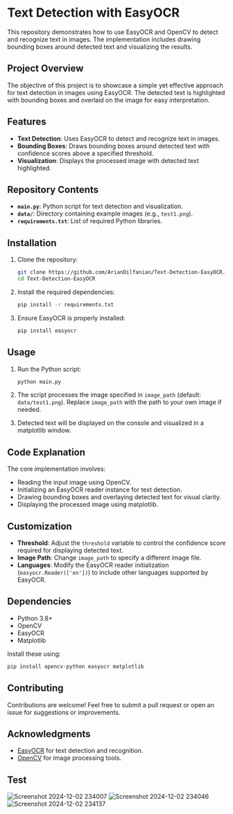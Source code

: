 # Text Detection with EasyOCR

This repository demonstrates how to use EasyOCR and OpenCV to detect and recognize text in images. The implementation includes drawing bounding boxes around detected text and visualizing the results.

## Project Overview
The objective of this project is to showcase a simple yet effective approach for text detection in images using EasyOCR. The detected text is highlighted with bounding boxes and overlaid on the image for easy interpretation.

## Features
- **Text Detection**: Uses EasyOCR to detect and recognize text in images.
- **Bounding Boxes**: Draws bounding boxes around detected text with confidence scores above a specified threshold.
- **Visualization**: Displays the processed image with detected text highlighted.

## Repository Contents
- **`main.py`**: Python script for text detection and visualization.
- **`data/`**: Directory containing example images (e.g., `test1.png`).
- **`requirements.txt`**: List of required Python libraries.

## Installation
1. Clone the repository:
   ```bash
   git clone https://github.com/ArianDilfanian/Text-Detection-EasyOCR.git
   cd Text-Detection-EasyOCR
   ```

2. Install the required dependencies:
   ```bash
   pip install -r requirements.txt
   ```

3. Ensure EasyOCR is properly installed:
   ```bash
   pip install easyocr
   ```

## Usage
1. Run the Python script:
   ```bash
   python main.py
   ```

2. The script processes the image specified in `image_path` (default: `data/test1.png`). Replace `image_path` with the path to your own image if needed.

3. Detected text will be displayed on the console and visualized in a matplotlib window.

## Code Explanation
The core implementation involves:
- Reading the input image using OpenCV.
- Initializing an EasyOCR reader instance for text detection.
- Drawing bounding boxes and overlaying detected text for visual clarity.
- Displaying the processed image using matplotlib.

## Customization
- **Threshold**: Adjust the `threshold` variable to control the confidence score required for displaying detected text.
- **Image Path**: Change `image_path` to specify a different image file.
- **Languages**: Modify the EasyOCR reader initialization (`easyocr.Reader(['en'])`) to include other languages supported by EasyOCR.

## Dependencies
- Python 3.8+
- OpenCV
- EasyOCR
- Matplotlib

Install these using:
```bash
pip install opencv-python easyocr matplotlib
```

## Contributing
Contributions are welcome! Feel free to submit a pull request or open an issue for suggestions or improvements.


## Acknowledgments
- [EasyOCR](https://github.com/JaidedAI/EasyOCR) for text detection and recognition.
- [OpenCV](https://opencv.org/) for image processing tools.


## Test

![Screenshot 2024-12-02 234007](https://github.com/user-attachments/assets/3cca812c-2ab3-48a1-a1ed-1b1863fa6530)
![Screenshot 2024-12-02 234046](https://github.com/user-attachments/assets/3afd630f-3b3b-44d0-9ebe-8230744a88e3)
![Screenshot 2024-12-02 234137](https://github.com/user-attachments/assets/a5fc1271-000f-43ed-af07-6229c695bbdc)

